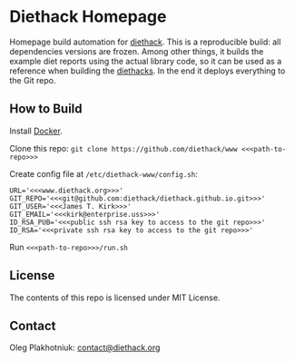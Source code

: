 # Diethack Homepage

Homepage build automation for [diethack](http://www.diethack.org).
This is a reproducible build: all dependencies versions are frozen.
Among other things, it builds the example diet reports using the actual
library code, so it can be used as a reference when building the
[diethacks](https://github.com/diethack/diethack).
In the end it deploys everything to the Git repo.

## How to Build

Install [Docker](https://www.docker.com/).

Clone this repo:
   `git clone https://github.com/diethack/www <<<path-to-repo>>>`

Create config file at `/etc/diethack-www/config.sh`:
```
URL='<<<www.diethack.org>>>'
GIT_REPO='<<<git@github.com:diethack/diethack.github.io.git>>>'
GIT_USER='<<<James T. Kirk>>>'
GIT_EMAIL='<<<kirk@enterprise.uss>>>'
ID_RSA_PUB='<<<public ssh rsa key to access to the git repo>>>'
ID_RSA='<<<private ssh rsa key to access to the git repo>>>'
```

Run `<<<path-to-repo>>>/run.sh`

## License

The contents of this repo is licensed under MIT License.

## Contact

Oleg Plakhotniuk: contact@diethack.org
